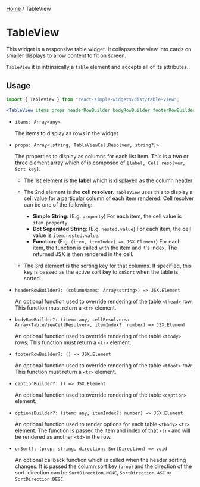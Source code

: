 [Home](../../../README.md) / TableView

# TableView

This widget is a responsive table widget. It collapses the view into cards on smaller displays to allow content to fit on screen.

`TableView` it is intrinsically a `table` element and accepts all of its attributes.

## Usage

```jsx
import { TableView } from "react-simple-widgets/dist/table-view";

<TableView items props headerRowBuilder bodyRowBuilder footerRowBuilder captionBuilder optionsBuilder onSort />;
```

- `items: Array<any>`

  The items to display as rows in the widget

- `props: Array<[string, TableViewCellResolver, string?]>`

  The properties to display as columns for each list item. This is a two or three element array which
  of is composed of `[label, Cell resolver, Sort key]`.

  - The 1st element is the **label** which is displayed as the column header

  - The 2nd element is the **cell resolver**. `TableView` uses this to display a cell value for a particular column of each item rendered. Cell resolver can be one of the following:
    - **Simple String**: (E.g. `property`) For each item, the cell value is `item.property`.
    - **Dot Separated String**: (E.g. `nested.value`) For each item, the cell value is `item.nested.value`.
    - **Function**: (E.g. `(item, itemIndex) => JSX.Element`) For each item, the function is called with the item and it's index. The returned JSX is then rendered in the cell.
  - The 3rd element is the sorting key for that columns. If specified, this key is passed as the active sort key to `onSort` when the table is sorted.

- `headerRowBuilder?: (columnNames: Array<string>) => JSX.Element`

  An optional function used to override rendering of the table `<thead>` row. This function must return a `<tr>` element.

- `bodyRowBuilder?: (item: any, cellResolvers: Array<TableViewCellResolver>, itemIndex?: number) => JSX.Element`

  An optional function used to override rendering of the table `<tbody>` rows. This function must return a `<tr>` element.

- `footerRowBuilder?: () => JSX.Element`

  An optional function used to override rendering of the table `<tfoot>` row. This function must return a `<tr>` element.

- `captionBuilder?: () => JSX.Element`

  An optional function used to override rendering of the table `<caption>` element.

- `optionsBuilder?: (item: any, itemIndex?: number) => JSX.Element`

  An optional function used to render options for each table `<tbody>` `<tr>` element. The function is passed the item and index of that `<tr>` and will be rendered as another `<td>` in the row.

- `onSort?: (prop: string, direction: SortDirection) => void`

  An optional callback function which is called when the header sorting changes. It is passed the column sort key (`prop`) and the direction of the sort. direction can be `SortDirection.NONE`, `SortDirection.ASC` or `SortDirection.DESC`.

